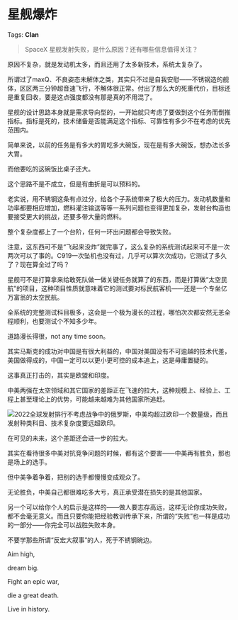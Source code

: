 # 星舰爆炸

Tags: **Clan**

> SpaceX 星舰发射失败，是什么原因？还有哪些信息值得关注？



原因不复杂，就是发动机太多，而且还用了太多新技术，系统太复杂了。

所谓过了maxQ、不良姿态未解体之类，其实只不过是自我安慰——不锈钢造的舰体，区区两三分钟超音速飞行，不解体很正常。付出了那么大的死重代价，目标还是重复回收，要是这点强度都没有那是真的不用混了。

星舰的设计思路本身就是需求导向型的，一开始就只考虑了要做到这个任务而倒推指标。指标是死的，技术储备是否能满足这个指标、可靠性有多少不在考虑的优先范围内。

简单来说，以前的任务是有多大的胃吃多大碗饭，现在是有多大碗饭，想办法长多大胃。

而他要吃的这碗饭比桌子还大。

这个思路不是不成立，但是有曲折是可以预料的。

老实说，用不锈钢这条有点过分，给各个子系统带来了极大的压力。发动机数量和功率都要相应增加，燃料灌注输送等等一系列问题也变得更加复杂，发射台构造也要接受更大的挑战，还要多带大量的燃料。

整个复杂度都上了一个台阶，任何一环出问题都会导致失败。

注意，这东西可不是“飞起来没炸”就完事了，这么复杂的系统测试起来可不是一次两次可以了事的。C919一次坠机也没有过，几乎可以算次次成功，它测试了多久了？现在算全过了吗？

星舰可不是打算拿来给敢死队做一做关键任务就算了的东西，而是打算做“太空民航”的项目，这种项目性质就意味着它的测试要对标民航客机——还是一个专坐亿万富翁的太空民航。

全系统的完整测试科目极多，这会是一个极为漫长的过程，哪怕次次都安然无恙全程顺利，也要测试个不知多少年。

道路漫长得很，not any time soon。

其实马斯克的成功对中国是有很大利益的，中国对美国没有不可逾越的技术代差，美国做得成的，中国一定可以以更小更可控的成本追上，这是毋庸置疑的。

这事真正打击的，其实是欧盟和印度。

中美两强在太空领域和其它国家的差距正在飞速的拉大，这种规模上、经验上、工程上甚至理论上的优势，可能越来越难为其他国家所追赶。

![](https://pica.zhimg.com/50/v2-7b07971a9616540c63a5908b2026ae72_720w.jpg?source=2c26e567)2022全球发射排行不考虑战争中的俄罗斯，中美均超过欧印一个数量级，而且发射种类科目、技术复杂度要远超欧印。

在可见的未来，这个差距还会进一步的拉大。

其实在看待很多中美对抗竞争问题的时候，都有这个要害——中美再有胜负，那也是场上的选手。

但中美争着争着，把别的选手都慢慢变成观众了。

无论胜负，中美自己都很难吃多大亏，真正承受潜在损失的是其他国家。

  


另一个可以给你个人的启示是这样的——做人要志存高远，这样无论你成功失败，都不会毫无意义。而且只要你能把经验教训传承下来，所谓的“失败”也一样是成功的一部分——你完全可以战胜失败本身。

不要学那些所谓“反宏大叙事”的人，死于不锈钢碗边。

  


Aim high, 

dream big.

Fight an epic war, 

die a great death.

  


Live in history.



